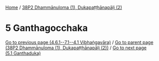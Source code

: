 
[Home](/) / [38P2 Dhammānuloma (1), Dukapaṭṭhānapāḷi (2)](../38P2.md)

# 5 Ganthagocchaka


[Go to previous page (4.6.1--7.1--4.1 Vibhaṅgavāra)](4/4.6/4.6.1--7/4.6.1--7.1--4/4.6.1--7.1--4.1.md) / [Go to parent page (38P2 Dhammānuloma (1), Dukapaṭṭhānapāḷi (2))](0.md) / [Go to next page (5.1 Ganthaduka)](5/5.1.md)



